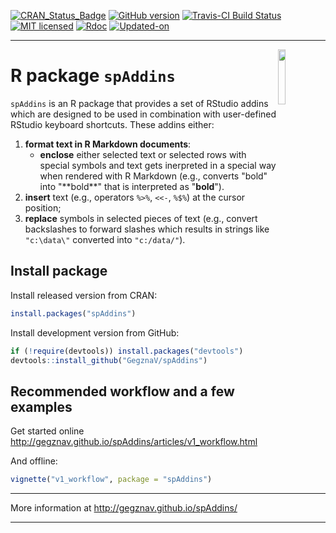 
<!-- TO DO: -->
<!-- 1. Create an interactive addin, that enables to select formatting options; -->
<!-- 2. Write unit tests. -->
<!-- README.md is generated from README.Rmd. Please edit that file -->
[![CRAN\_Status\_Badge](http://www.r-pkg.org/badges/version/spAddins)](https://cran.r-project.org/package=spAddins) [![GitHub version](https://img.shields.io/badge/GitHub-0.2.0-brightgreen.svg)](https://github.com/GegznaV/spAddins) [![Travis-CI Build Status](https://travis-ci.org/GegznaV/spAddins.png?branch=master)](https://travis-ci.org/GegznaV/spAddins) [![MIT licensed](https://img.shields.io/badge/license-MIT-blue.svg)](https://opensource.org/licenses/MIT) [![Rdoc](http://www.rdocumentation.org/badges/version/spAddins)](http://www.rdocumentation.org/packages/spAddins) [![Updated-on](https://img.shields.io/badge/Updated%20on-2017--12--14-yellowgreen.svg)](/commits/master)

<!--

-->

------------------------------------------------------------------------

<img src="http://gegznav.github.io/spAddins/logo.png" align="right" width="15%" height="15%"/>

R package `spAddins`
====================

`spAddins` is an R package that provides a set of RStudio addins which are designed to be used in combination with user-defined RStudio keyboard shortcuts. These addins either:

1.  **format text in R Markdown documents**:
    -   **enclose** either selected text or selected rows with special symbols and text gets inerpreted in a special way when rendered with R Markdown (e.g., converts "bold" into "\*\*bold\*\*" that is interpreted as "**bold**").
2.  **insert** text (e.g., operators `%>%`, `<<-`, `%$%`) at the cursor position;
3.  **replace** symbols in selected pieces of text (e.g., convert backslashes to forward slashes which results in strings like `"c:\data\"` converted into `"c:/data/"`).

Install package
---------------

Install released version from CRAN:

``` r
install.packages("spAddins")
```

Install development version from GitHub:

``` r
if (!require(devtools)) install.packages("devtools")
devtools::install_github("GegznaV/spAddins")
```

Recommended workflow and a few examples
---------------------------------------

Get started online <http://gegznav.github.io/spAddins/articles/v1_workflow.html>

And offline:

``` r
vignette("v1_workflow", package = "spAddins")
```

<!-- browseVignettes("spAddins") -->

------------------------------------------------------------------------

More information at <http://gegznav.github.io/spAddins/>

------------------------------------------------------------------------
